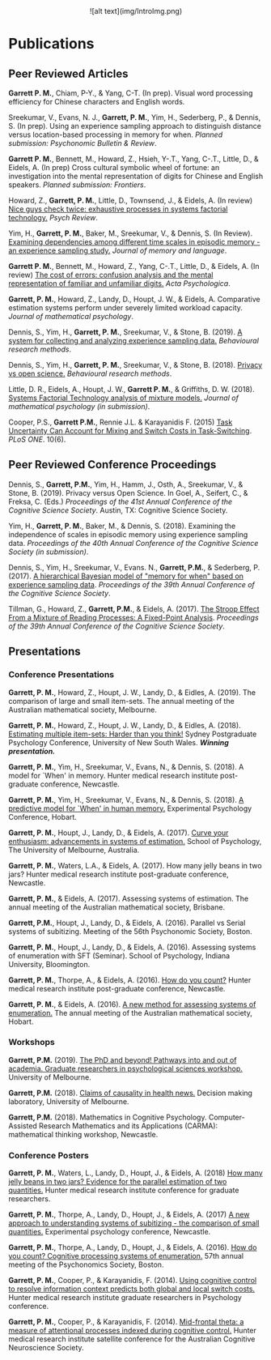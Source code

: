 <center> ![alt text](img/IntroImg.png) </center>

# Publications

## <b> Peer Reviewed Articles </b>

**Garrett P. M.**, Chiam, P-Y., & Yang, C-T. (In prep). Visual word processing efficiency for Chinese characters and English words.

Sreekumar, V., Evans, N. J., **Garrett, P. M.**, Yim, H., Sederberg, P., & Dennis, S. (In prep). Using an experience sampling approach to distinguish distance versus location-based processing in memory for when. *Planned submission: Psychonomic Bulletin & Review*.

**Garrett P. M.**, Bennett, M., Howard, Z., Hsieh, Y-.T., Yang, C-.T., Little, D., & Eidels, A. (In prep) Cross cultural symbolic wheel of fortune: an investigation into the mental representation of digits for Chinese and English speakers. *Planned submission: Frontiers*.

Howard, Z., **Garrett, P. M.**, Little, D., Townsend, J., & Eidels, A. (In review) [Nice guys check twice: exhaustive processes in systems factorial technology.](https://www.researchgate.net/publication/335241968_Nice_Guys_Check_Twice) *Psych Review*.

Yim, H., **Garrett, P. M.**, Baker, M., Sreekumar, V., & Dennis, S. (In Review). [Examining dependencies among different time scales in episodic memory - an experience sampling study.](https://psyarxiv.com/5w94j/) *Journal of memory and language*.

**Garrett P. M.**, Bennett, M., Howard, Z., Yang, C-.T., Little, D., & Eidels, A. (In review) [The cost of errors: confusion analysis and the mental representation of familiar and unfamiliar digits.](https://www.researchgate.net/publication/335329207_The_cost_of_errors_confusion_analysis_and_the_mental_representation_of_familiar_and_unfamiliar_digits) *Acta Psychologica*.

**Garrett, P. M.**, Howard, Z., Landy, D., Houpt, J. W., & Eidels, A. Comparative estimation systems perform under severely limited workload capacity. *Journal of mathematical psychology*.

Dennis, S., Yim, H., **Garrett, P. M.**, Sreekumar, V., & Stone, B. (2019). [A system for collecting and analyzing experience sampling data.](https://www.ncbi.nlm.nih.gov/pubmed/31240631) *Behavioural research methods*.

Dennis, S., Yim, H., **Garrett, P. M.**, Sreekumar, V., & Stone, B. (2018). [Privacy vs open science.](https://link.springer.com/article/10.3758/s13428-019-01259-5) *Behavioural research methods*.

Little, D. R., Eidels, A., Houpt, J. W., **Garrett P. M.**, & Griffiths, D. W. (2018). [Systems Factorial Technology analysis of mixture models.](https://www.sciencedirect.com/science/article/abs/pii/S0022249618300865) *Journal of mathematical psychology (in submission)*.

Cooper, P.S., **Garrett P.M.**, Rennie J.L. & Karayanidis F. (2015) [Task Uncertainty Can Account for Mixing and Switch Costs in Task-Switching](http://journals.plos.org/plosone/article?id=10.1371/journal.pone.0131556). *PLoS ONE*. 10(6).


## <b> Peer Reviewed Conference Proceedings </b>

Dennis, S., **Garrett, P.M.**, Yim, H., Hamm, J., Osth, A., Sreekumar, V., & Stone, B. (2019). Privacy versus Open Science. In Goel, A., Seifert, C., & Freksa, C. (Eds.) *Proceedings of the 41st Annual Conference of the Cognitive Science Society*. Austin, TX: Cognitive Science Society.

Yim, H., **Garrett, P. M.**, Baker, M., & Dennis, S. (2018). Examining the independence of scales in episodic memory using experience sampling data. *Proceedings of the 40th Annual Conference of the Cognitive Science Society (in submission)*.

Dennis, S., Yim, H., Sreekumar, V., Evans. N., **Garrett, P.M.**, & Sederberg, P. (2017). [A hierarchical Bayesian model of "memory for when" based on experience sampling data](https://mindmodeling.org/cogsci2017/papers/0066/paper0066.pdf). *Proceedings of the 39th Annual Conference of the Cognitive Science Society*.

Tillman, G., Howard, Z., **Garrett, P.M.**, & Eidels, A. (2017). [The Stroop Effect From a Mixture of Reading Processes: A Fixed-Point Analysis](https://mindmodeling.org/cogsci2017/papers/0630/paper0630.pdf). *Proceedings of the 39th Annual Conference of the Cognitive Science Society*.

## <b> Presentations </b>
### Conference Presentations

**Garrett, P. M.**, Howard, Z., Houpt, J. W., Landy, D., & Eidles, A. (2019). The comparison of large and small item-sets. The annual meeting of the Australian mathematical society, Melbourne.

**Garrett, P. M.**, Howard, Z., Houpt, J. W., Landy, D., & Eidles, A. (2018). [Estimating multiple item-sets: Harder than you think!](https://github.com/paulgarrettphd/Site/raw/master/presentations/talks/SPPC%20-%20Estimating%20Multiple%20Item-Sets.pptx) Sydney Postgraduate Psychology Conference, University of New South Wales. ***Winning presentation.***

**Garrett, P. M.**, Yim, H., Sreekumar, V., Evans, N., & Dennis, S. (2018). A model for `When' in memory. Hunter medical research institute post-graduate conference, Newcastle.

**Garrett, P. M.**, Yim, H., Sreekumar, V., Evans, N., & Dennis, S. (2018). [A predictive model for `When' in human memory.](https://github.com/paulgarrettphd/Site/raw/master/presentations/talks/A%20predictive%20model%20for%20when.pptx) Experimental Psychology Conference, Hobart.

**Garrett, P. M.**, Houpt, J., Landy, D., & Eidels, A. (2017). [Curve your enthusiasm: advancements in systems of estimation.](https://github.com/paulgarrettphd/Site/raw/master/presentations/talks/CurveYourEnthusiasm.pptx) School of Psychology, The University of Melbourne, Australia.

**Garrett, P. M.**, Waters, L.A., & Eidels, A. (2017). How many jelly beans in two jars? Hunter medical research institute post-graduate conference, Newcastle.

**Garrett, P. M.**, & Eidels, A. (2017). Assessing systems of estimation. The annual meeting of the Australian mathematical society, Brisbane. 

**Garrett, P.M.**, Houpt, J., Landy, D., & Eidels, A. (2016). Parallel vs Serial systems of subitizing. Meeting of the 56th Psychonomic Society, Boston.

**Garrett, P. M.**, Houpt, J., Landy, D., & Eidels, A. (2016). Assessing systems of enumeration with SFT (Seminar). School of Psychology, Indiana University, Bloomington.

**Garrett, P. M.**, Thorpe, A., & Eidels, A. (2016). [How do you count?](https://github.com/paulgarrettphd/Site/raw/master/presentations/talks/HowDoYouCount.pptx) Hunter medical research institute post-graduate conference, Newcastle.

**Garrett, P. M.**, & Eidels, A. (2016). [A new method for assessing systems of enumeration.](https://github.com/paulgarrettphd/Site/raw/master/presentations/talks/Cognitive%20Processing%20Systems%20of%20Enumeration.pptx) The annual meeting of the Australian mathematical society, Hobart. 

### Workshops

**Garrett, P.M.** (2019). [The PhD and beyond! Pathways into and out of academia. Graduate researchers in psychological sciences workshop.](https://github.com/paulgarrettphd/Site/raw/master/presentations/talks/PhDandBeyond.pptx) University of Melbourne.

**Garrett, P.M.** (2018). [Claims of causality in health news.](https://github.com/paulgarrettphd/Site/raw/master/presentations/talks/Claims%20of%20causality%20in%20health%20news.pptx) Decision making laboratory, University of Melbourne.

**Garrett, P.M.** (2018). Mathematics in Cognitive Psychology. Computer-Assisted Research Mathematics and its Applications (CARMA): mathematical thinking workshop, Newcastle.


### Conference Posters

**Garrett, P. M.**, Waters, L., Landy, D., Houpt, J., & Eidels, A. (2018) [How many jelly beans in two jars? Evidence for the parallel estimation of two quantities.](https://github.com/paulgarrettphd/Site/raw/master/presentations/posters/JellyBeans.pptx) Hunter medical research institute conference for graduate researchers.

**Garrett, P. M.**, Thorpe, A., Landy, D., Houpt, J., & Eidels, A. (2017) [A new approach to understanding systems of subitizing - the comparison of small quantities.](https://github.com/paulgarrettphd/Site/raw/master/presentations/posters/SystemsOfSubitizing.pptx) Experimental psychology conference, Newcastle.

**Garrett, P. M.**, Thorpe, A., Landy, D., Houpt, J., & Eidels, A. (2016). [How do you count? Cognitive processing systems of enumeration.](https://github.com/paulgarrettphd/Site/raw/master/presentations/posters/How%20do%20you%20count.pptx) 57th annual meeting of the Psychonomics Society, Boston.

**Garrett, P. M.**, Cooper, P., & Karayanidis, F. (2014). [Using cognitive control to resolve information context predicts both global and local switch costs.](https://github.com/paulgarrettphd/Site/raw/master/presentations/posters/Uncertainty.pptx) Hunter medical research institute graduate researchers in Psychology conference.

**Garrett, P. M.**, Cooper, P., & Karayanidis, F. (2014). [Mid-frontal theta: a measure of attentional processes indexed during cognitive control.](https://github.com/paulgarrettphd/Site/raw/master/presentations/posters/Mid%20Frontal%20Theta.pptx) Hunter medical research institute satellite conference for the Australian Cognitive Neuroscience Society.
